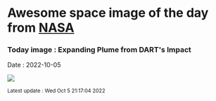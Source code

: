 
  # Awesome space image of the day from [NASA](https://api.nasa.gov/)

  ### Today image : Expanding Plume from DART's Impact
  Date : 2022-10-05

  ![](https://www.youtube.com/embed/MC8f6gxqn3s?ref=0)

  <small>Latest update : Wed Oct  5 21:17:04 2022</small>
